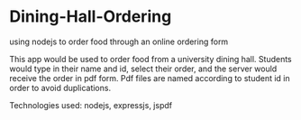 # Dining-Hall-Ordering
using nodejs to order food through an online ordering form

This app would be used to order food from a university dining hall. Students would type in their name and id, select their order, and the server would receive the order in pdf form. Pdf files are named according to student id in order to avoid duplications.

Technologies used: nodejs, expressjs, jspdf
